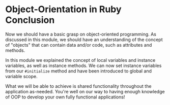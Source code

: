# Object-Orientation in Ruby Conclusion

Now we should have a basic grasp on object-oriented programming. As discussed in
this module, we should have an understanding of the concept of "objects" that
can contain data and/or code, such as attributes and methods.

In this module we explained the concept of local variables and instance
variables, as well as instance methods. We can now set instance variables from
our `#initialize` method and have been introduced to global and variable scope.

What we will be able to achieve is shared functionality throughout the application
as-needed. You're well on our way to having enough knowledge of OOP to develop
your own fully functional applications!

